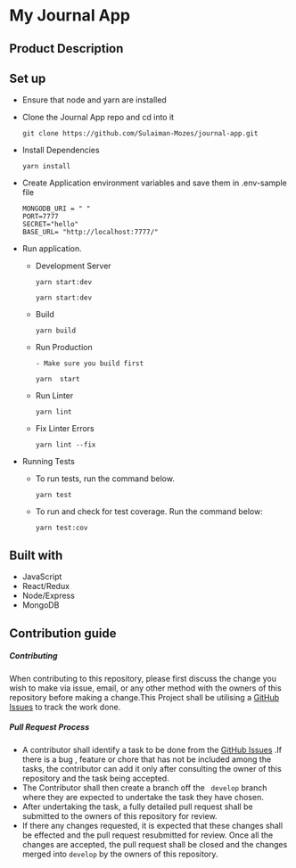 # My Journal App

## Product Description

## Set up 

- Ensure that node and yarn are installed

- Clone the Journal App repo and cd into it
    ```
    git clone https://github.com/Sulaiman-Mozes/journal-app.git
    ```
- Install Dependencies
    ```
    yarn install
    ```

- Create Application environment variables and save them in .env-sample file
    ```
    MONGODB_URI = " "
    PORT=7777
    SECRET="hello"
    BASE_URL= "http://localhost:7777/"
    ```

- Run application.
    - Development Server
        ```
        yarn start:dev

        yarn start:dev
        ```
    - Build
        ```
        yarn build
        ```
    - Run Production
        ```
        - Make sure you build first
        
        yarn  start
        ```
    - Run Linter
        ```
        yarn lint
        ```
    - Fix Linter Errors
        ```
        yarn lint --fix
        ```

- Running Tests
     - To run tests, run the command below.
        ```
        yarn test
        ```
    - To run  and check for test coverage. Run the command below:
        ```
        yarn test:cov
        ```
 

## Built with
- JavaScript
- React/Redux
- Node/Express
- MongoDB

## Contribution guide
##### Contributing
When contributing to this repository, please first discuss the change you wish to make via issue, email, or any other method with the owners of this repository before making a change.This Project shall be utilising a [GitHub Issues](https://github.com/Sulaiman-Mozes/journal-app/issues) to track  the work done.

 ##### Pull Request Process
- A contributor shall identify a task to be done from the [GitHub Issues](https://github.com/Sulaiman-Mozes/journal-app/issues) .If there is a bug , feature or chore that has not be included among the tasks, the contributor can add it only after consulting the owner of this repository and the task being accepted.
- The Contributor shall then create a branch off  the ` develop` branch where they are expected to undertake the task they have chosen.
- After  undertaking the task, a fully detailed pull request shall be submitted to the owners of this repository for review.
- If there any changes requested, it is expected that these changes shall be effected and the pull request resubmitted for review. Once all the changes are accepted, the pull request shall be closed and the changes merged into `develop` by the owners of this repository.
